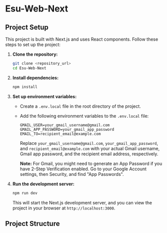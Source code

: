 # Esu-Web-Next

## Project Setup

This project is built with Next.js and uses React components. Follow these steps to set up the project:

1.  **Clone the repository:**

    ```bash
    git clone <repository_url>
    cd Esu-Web-Next
    ```

2.  **Install dependencies:**

    ```bash
    npm install
    ```

3.  **Set up environment variables:**

    *   Create a `.env.local` file in the root directory of the project.
    *   Add the following environment variables to the `.env.local` file:

        ```properties
        GMAIL_USER=your_gmail_username@gmail.com
        GMAIL_APP_PASSWORD=your_gmail_app_password
        EMAIL_TO=recipient_email@example.com
        ```

        Replace `your_gmail_username@gmail.com`, `your_gmail_app_password`, and `recipient_email@example.com` with your actual Gmail username, Gmail app password, and the recipient email address, respectively.

        **Note:** For Gmail, you might need to generate an App Password if you have 2-Step Verification enabled. Go to your Google Account settings, then Security, and find "App Passwords".

4.  **Run the development server:**

    ```bash
    npm run dev
    ```

    This will start the Next.js development server, and you can view the project in your browser at `http://localhost:3000`.

## Project Structure
